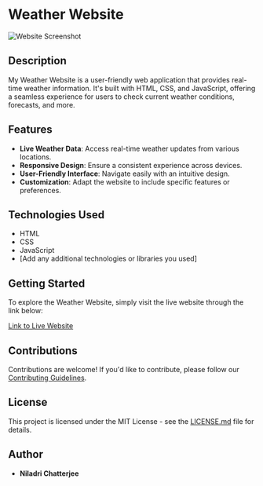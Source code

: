 # Weather Website

![Website Screenshot](https://github.com/niladri-1/Weather-API-Web/blob/main/Demo.png)

## Description

My Weather Website is a user-friendly web application that provides real-time weather information. It's built with HTML, CSS, and JavaScript, offering a seamless experience for users to check current weather conditions, forecasts, and more.

## Features

- **Live Weather Data**: Access real-time weather updates from various locations.
- **Responsive Design**: Ensure a consistent experience across devices.
- **User-Friendly Interface**: Navigate easily with an intuitive design.
- **Customization**: Adapt the website to include specific features or preferences.

## Technologies Used

- HTML
- CSS
- JavaScript
- [Add any additional technologies or libraries you used]

## Getting Started

To explore the Weather Website, simply visit the live website through the link below:

[Link to Live Website](https://meteorise.netlify.app/)

## Contributions

Contributions are welcome! If you'd like to contribute, please follow our [Contributing Guidelines](CONTRIBUTING.md).

## License

This project is licensed under the MIT License - see the [LICENSE.md](LICENSE.md) file for details.

## Author

- **Niladri Chatterjee**


